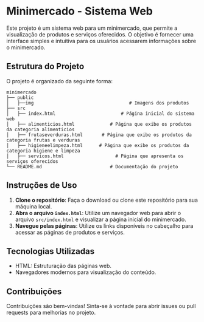 # Minimercado - Sistema Web

Este projeto é um sistema web para um minimercado, que permite a visualização de produtos e serviços oferecidos. O objetivo é fornecer uma interface simples e intuitiva para os usuários acessarem informações sobre o minimercado.

## Estrutura do Projeto

O projeto é organizado da seguinte forma:

```
minimercado
├── public
│   ├──img                                   # Imagens dos produtos
├── src
│   ├── index.html                        # Página inicial do sistema web
│   ├── alimenticios.html             # Página que exibe os produtos da categoria alimenticios
│   ├── frutaseverduras.html       # Página que exibe os produtos da categoria frutas e verduras
│   ├── higieneelimpeza.html      # Página que exibe os produtos da categoria higiene e limpeza
│   ├── servicos.html                   # Página que apresenta os serviços oferecidos
└── README.md                         # Documentação do projeto
```

## Instruções de Uso

1. **Clone o repositório**: Faça o download ou clone este repositório para sua máquina local.
2. **Abra o arquivo `index.html`**: Utilize um navegador web para abrir o arquivo `src/index.html` e visualizar a página inicial do minimercado.
3. **Navegue pelas páginas**: Utilize os links disponíveis no cabeçalho para acessar as páginas de produtos e serviços.

## Tecnologias Utilizadas

- HTML: Estruturação das páginas web.
- Navegadores modernos para visualização do conteúdo.

## Contribuições

Contribuições são bem-vindas! Sinta-se à vontade para abrir issues ou pull requests para melhorias no projeto.